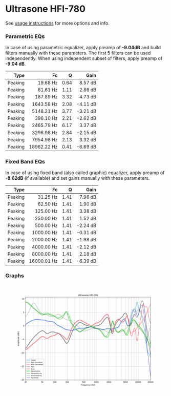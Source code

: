 # Ultrasone HFI-780
See [usage instructions](https://github.com/jaakkopasanen/AutoEq#usage) for more options and info.

### Parametric EQs
In case of using parametric equalizer, apply preamp of **-9.04dB** and build filters manually
with these parameters. The first 5 filters can be used independently.
When using independent subset of filters, apply preamp of **-9.04 dB**.

| Type    | Fc          |    Q | Gain     |
|--------:|------------:|-----:|---------:|
| Peaking | 19.68 Hz    | 0.64 | 8.57 dB  |
| Peaking | 81.61 Hz    | 1.11 | 2.86 dB  |
| Peaking | 187.89 Hz   | 3.32 | 4.73 dB  |
| Peaking | 1643.58 Hz  | 2.08 | -4.11 dB |
| Peaking | 5148.21 Hz  | 3.77 | -3.21 dB |
| Peaking | 396.10 Hz   | 2.21 | -2.62 dB |
| Peaking | 2465.79 Hz  | 6.17 | 3.37 dB  |
| Peaking | 3296.98 Hz  | 2.84 | -2.15 dB |
| Peaking | 7954.98 Hz  | 2.13 | 3.32 dB  |
| Peaking | 18962.22 Hz | 0.41 | -6.69 dB |

### Fixed Band EQs
In case of using fixed band (also called graphic) equalizer, apply preamp of **-8.62dB**
(if available) and set gains manually with these parameters.

| Type    | Fc          |    Q | Gain     |
|--------:|------------:|-----:|---------:|
| Peaking | 31.25 Hz    | 1.41 | 7.96 dB  |
| Peaking | 62.50 Hz    | 1.41 | 1.90 dB  |
| Peaking | 125.00 Hz   | 1.41 | 3.38 dB  |
| Peaking | 250.00 Hz   | 1.41 | 1.52 dB  |
| Peaking | 500.00 Hz   | 1.41 | -2.24 dB |
| Peaking | 1000.00 Hz  | 1.41 | -0.31 dB |
| Peaking | 2000.00 Hz  | 1.41 | -1.98 dB |
| Peaking | 4000.00 Hz  | 1.41 | -2.12 dB |
| Peaking | 8000.00 Hz  | 1.41 | 2.18 dB  |
| Peaking | 16000.01 Hz | 1.41 | -6.39 dB |

### Graphs
![](./Ultrasone%20HFI-780.png)